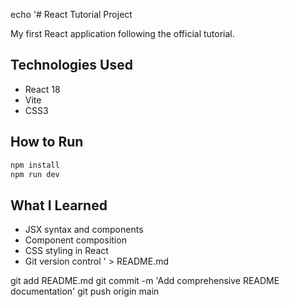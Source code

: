 echo '# React Tutorial Project

My first React application following the official tutorial.

## Technologies Used
- React 18
- Vite
- CSS3

## How to Run
```bash
npm install
npm run dev
```

## What I Learned
- JSX syntax and components
- Component composition
- CSS styling in React
- Git version control
' > README.md

git add README.md
git commit -m 'Add comprehensive README documentation'
git push origin main
